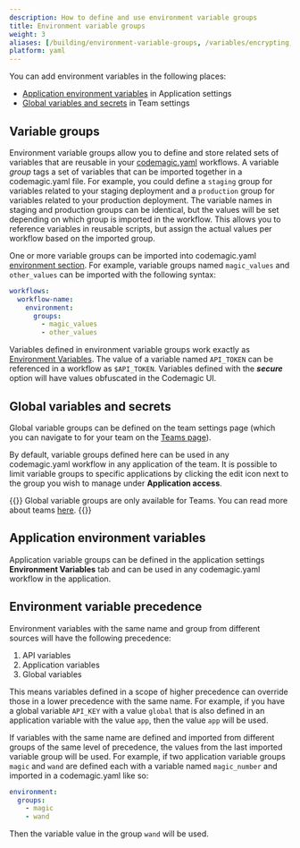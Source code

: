 ```yaml
---
description: How to define and use environment variable groups
title: Environment variable groups
weight: 3
aliases: [/building/environment-variable-groups, /variables/encrypting, /building/encrypting]
platform: yaml
---
```


You can add environment variables in the following places:

* [Application environment variables](../variables/environment-variable-groups/#application-environment-variables) in Application settings
* [Global variables and secrets](../variables/environment-variable-groups/#global-variables-and-secrets) in Team settings

## Variable groups

Environment variable groups allow you to define and store related sets of variables that are reusable in your [codemagic.yaml](../getting-started/yaml/) workflows. A variable _group_ tags a set of variables that can be imported together in a codemagic.yaml file. For example, you could define a `staging` group for variables related to your staging deployment and a `production` group for variables related to your production deployment. The variable names in staging and production groups can be identical, but the values will be set depending on which group is imported in the workflow. This allows you to reference variables in reusable scripts, but assign the actual values per workflow based on the imported group.

One or more variable groups can be imported into codemagic.yaml [environment section](../getting-started/yaml/#environment). For example, variable groups named `magic_values` and `other_values` can be imported with the following syntax:

```yaml
workflows:
  workflow-name:
    environment:
      groups:
        - magic_values
        - other_values
```

Variables defined in environment variable groups work exactly as [Environment Variables](../variables/environment-variables/#using-environment-variables). The value of a variable named `API_TOKEN` can be referenced in a workflow as `$API_TOKEN`. Variables defined with the **_secure_** option will have values obfuscated in the Codemagic UI.

## Global variables and secrets

Global variable groups can be defined on the team settings page (which you can navigate to for your team on the [Teams page](https://codemagic.io/teams)).

By default, variable groups defined here can be used in any codemagic.yaml workflow in any application of the team. It is possible to limit variable groups to specific applications by clicking the edit icon next to the group you wish to manage under **Application access**.

{{<notebox>}}
Global variable groups are only available for Teams. You can read more about teams [here](https://docs.codemagic.io/teams/teams/).
{{</notebox>}}

## Application environment variables

Application variable groups can be defined in the application settings **Environment Variables** tab and can be used in any codemagic.yaml workflow in the application.

## Environment variable precedence

Environment variables with the same name and group from different sources will have the following precedence:

1. API variables
1. Application variables
1. Global variables

This means variables defined in a scope of higher precedence can override those in a lower precedence with the same name. For example, if you have a global variable `API_KEY` with a value `global` that is also defined in an application variable with the value `app`, then the value `app` will be used.

If variables with the same name are defined and imported from different groups of the same level of precedence, the values from the last imported variable group will be used. For example, if two application variable groups `magic` and `wand` are defined each with a variable named `magic_number` and imported in a codemagic.yaml like so:

```yaml
environment:
  groups:
    - magic
    - wand
```

Then the variable value in the group `wand` will be used.
